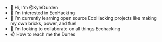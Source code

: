 - 👋 Hi, I’m @KyleDurden
- 👀 I’m interested in EcoHacking
- 🌱 I’m currently learning open source EcoHacking projects like making my own bricks, power, and fuel
- 💞️ I’m looking to collaborate on all things Ecohacking 
- 📫 How to reach me the Dunes 

<!---
KyleDurden/KyleDurden is a ✨ special ✨ repository because its `README.md` (this file) appears on your GitHub profile.
You can click the Preview link to take a look at your changes.
--->

